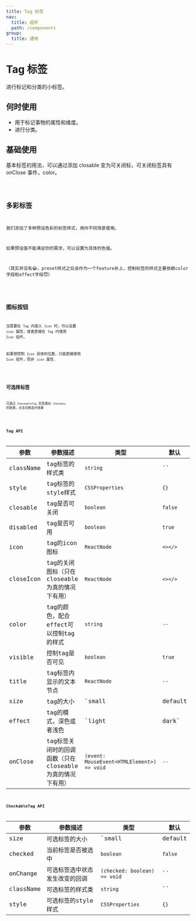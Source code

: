 ```yaml
---
title: Tag 标签
nav:
  title: 组件
  path: /components
group:
  title: 通用
---
```

# Tag 标签

进行标记和分类的小标签。

## 何时使用

* 用于标记事物的属性和维度。
* 进行分类。

## 基础使用

基本标签的用法，可以通过添加 closable 变为可关闭标，可关闭标签具有 onClose 事件，color。

<code src='./demo/basic.tsx'/>

## 多彩标签

我们添加了多种预设色彩的标签样式，用作不同场景使用。

如果预设值不能满足你的需求，可以设置为具体的色值。

（其实并没有😂，preset样式之后会作为一个feature补上，控制标签的样式主要依赖color字段和effect字段😈）

<code src='./demo/color.tsx'/>

## 图标按钮

当需要在 `Tag` 内嵌入 `Icon` 时，可以设置 `icon` 属性，或者直接在 `Tag` 内使用 `Icon` 组件。

如果想控制 `Icon` 具体的位置，只能直接使用 `Icon` 组件，而非 `icon` 属性.

<code src='./demo/icon.tsx'/>

## 可选择标签

可通过 `CheckableTag` 实现类似 `Checkbox` 的效果，点击切换选中效果

<code src='./demo/checkable.tsx'/>

## Tag API

| 参数      | 参数描述      | 类型                                       | 默认   |
| ----------- | ---------------- | ------------------------------------------ | --------- |
| className        | tag标签的样式类         | `string`         | `` |
| style    | tag标签的style样式         | `CSSProperties`               | `{}`   |
| closable        | tag是否可关闭         | `boolean`         | `false` |
| disabled    | tag是否可用         | `boolean`               | `true`   |
| icon	      | tag的icon图标   | `ReactNode`                   | `<></>`   |
| closeIcon     | tag的关闭图标（只在closeable为真的情况下有用）         | `ReactNode`          | `<></>`|
| color        | tag的颜色，配合effect可以控制tag的样式       | `string` | `--`   |
| visible | 控制tag是否可见 | `boolean`   | `true`      |
| title     | tag标签内显示的文本节点  | `ReactNode` | `--`    |
| size     | tag的大小  | `small|default|large` | `default`    |
| effect     | tag的模式，深色或者浅色  | `light|dark` | `light`    |
| onClose     | tag标签关闭时的回调函数（只在closeable为真的情况下有用）  | `(event: MouseEvent<HTMLElement>) => void` | `--`    |

## CheckableTag API
| 参数      | 参数描述      | 类型                                       | 默认   |
| ----------- | ---------------- | ------------------------------------------ | --------- |
| size       | 可选标签的大小  |       `small|default|large`       |    `default`    |
| checked    | 当前标签是否被选中     |   `boolean`     | `false`   |
| onChange   | 可选标签选中状态发生改变的回调 | `(checked: boolean) => void`  | ``   |
| className        | 可选标签的样式类         | `string`         | `` |
| style    | 可选标签的style样式         | `CSSProperties`               | `{}`|